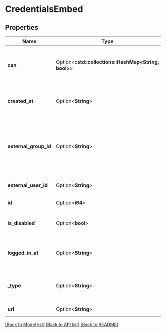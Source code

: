 # CredentialsEmbed

## Properties

Name | Type | Description | Notes
------------ | ------------- | ------------- | -------------
**can** | Option<**::std::collections::HashMap<String, bool>**> | Operations the current user is able to perform on this object | [optional][readonly]
**created_at** | Option<**String**> | Timestamp for the creation of this credential | [optional][readonly]
**external_group_id** | Option<**String**> | Embedder's id for a group to which this user was added during the most recent login | [optional][readonly]
**external_user_id** | Option<**String**> | Embedder's unique id for the user | [optional][readonly]
**id** | Option<**i64**> | Unique Id | [optional][readonly]
**is_disabled** | Option<**bool**> | Has this credential been disabled? | [optional][readonly]
**logged_in_at** | Option<**String**> | Timestamp for most recent login using credential | [optional][readonly]
**_type** | Option<**String**> | Short name for the type of this kind of credential | [optional][readonly]
**url** | Option<**String**> | Link to get this item | [optional][readonly]

[[Back to Model list]](../README.md#documentation-for-models) [[Back to API list]](../README.md#documentation-for-api-endpoints) [[Back to README]](../README.md)


